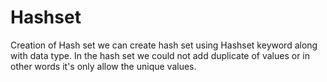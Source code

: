 # Hashset
Creation of Hash set
we can create hash set using Hashset keyword along with data type.
In the hash set we could not add duplicate of values or in other words it's only allow the unique values.
